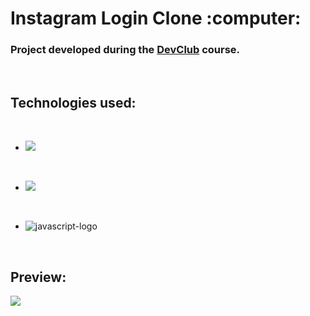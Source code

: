 <h1> Instagram Login Clone :computer: </h1>
<h3>Project developed during the <a href="https://rodolfomori.com.br/devclub/">DevClub</a> course.</h3>

<br>

<h2>Technologies used:</h2>
<br>

- <img src="https://img.shields.io/badge/HTML-239120?style=for-the-badge&logo=html5&logoColor=white">

<br>

- <img src="https://img.shields.io/badge/CSS-239120?&style=for-the-badge&logo=css3&logoColor=white">

<br>

- <img src="https://img.shields.io/badge/JavaScript-F7DF1E?style=for-the-badge&logo=javascript&logoColor=black" alt="javascript-logo"/>

<br>

<h2>Preview:</h2>

<img src="https://github.com/augustogafr122/Instagram-Clone/blob/master/img/InstagramMockup.png?raw=true"/>
